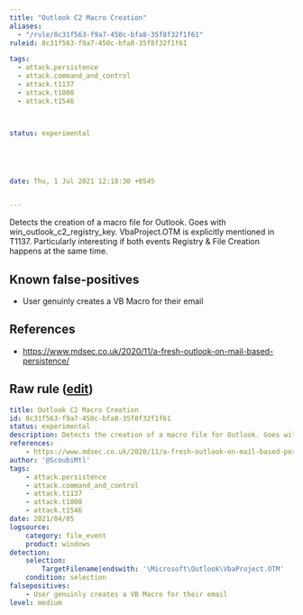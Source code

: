 ```yaml
---
title: "Outlook C2 Macro Creation"
aliases:
  - "/rule/8c31f563-f9a7-450c-bfa8-35f8f32f1f61"
ruleid: 8c31f563-f9a7-450c-bfa8-35f8f32f1f61

tags:
  - attack.persistence
  - attack.command_and_control
  - attack.t1137
  - attack.t1008
  - attack.t1546



status: experimental





date: Thu, 1 Jul 2021 12:18:30 +0545


---
```


Detects the creation of a macro file for Outlook. Goes with win_outlook_c2_registry_key. VbaProject.OTM is explicitly mentioned in T1137. Particularly interesting if both events Registry & File Creation happens at the same time.

<!--more-->


## Known false-positives

* User genuinly creates a VB Macro for their email



## References

* https://www.mdsec.co.uk/2020/11/a-fresh-outlook-on-mail-based-persistence/


## Raw rule ([edit](https://github.com/SigmaHQ/sigma/edit/master/rules/windows/file_event/file_event_win_outlook_c2_macro_creation.yml))
```yaml
title: Outlook C2 Macro Creation
id: 8c31f563-f9a7-450c-bfa8-35f8f32f1f61
status: experimental
description: Detects the creation of a macro file for Outlook. Goes with win_outlook_c2_registry_key. VbaProject.OTM is explicitly mentioned in T1137. Particularly interesting if both events Registry & File Creation happens at the same time. 
references:
    - https://www.mdsec.co.uk/2020/11/a-fresh-outlook-on-mail-based-persistence/
author: '@ScoubiMtl'
tags:
    - attack.persistence
    - attack.command_and_control
    - attack.t1137
    - attack.t1008
    - attack.t1546
date: 2021/04/05
logsource:
    category: file_event
    product: windows
detection:
    selection:        
        TargetFilename|endswith: '\Microsoft\Outlook\VbaProject.OTM'
    condition: selection
falsepositives:
    - User genuinly creates a VB Macro for their email
level: medium

```
